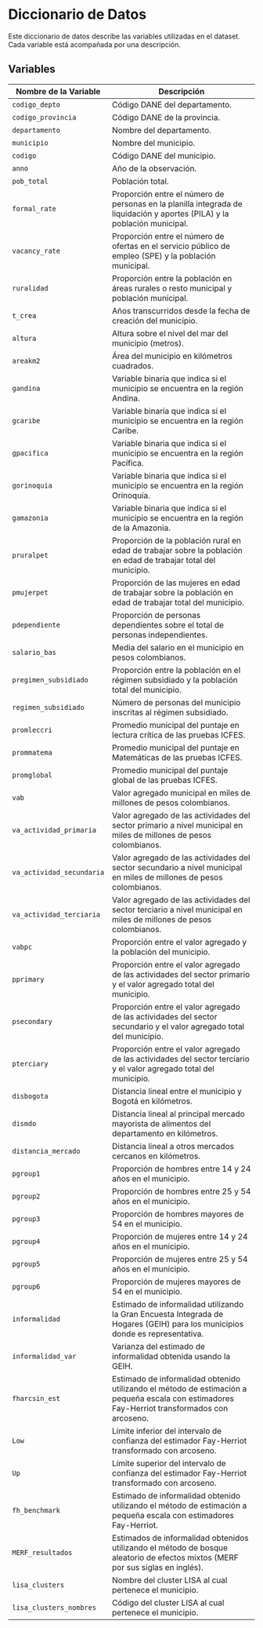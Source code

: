# Diccionario de Datos

Este diccionario de datos describe las variables utilizadas en el dataset. Cada variable está acompañada por una descripción.

## Variables

| Nombre de la Variable        | Descripción                                                                                                                                                                           |
|------------------------------|---------------------------------------------------------------------------------------------------------------------------------------------------------------------------------------|
| `codigo_depto`               | Código DANE del departamento.                                                                                                                                                         |
| `codigo_provincia`           | Código DANE de la provincia.                                                                                                                                                          |
| `departamento`               | Nombre del departamento.                                                                                                                                                              |
| `municipio`                  | Nombre del municipio.                                                                                                                                                                 |
| `codigo`                     | Código DANE del municipio.                                                                                                                                                            |
| `anno`                       | Año de la observación.                                                                                                                                                                |
| `pob_total`                  | Población total.                                                                                                                                                                      |
| `formal_rate`                | Proporción entre el número de personas en la planilla integrada de liquidación y aportes (PILA) y la población municipal.                                                             |
| `vacancy_rate`               | Proporción entre el número de ofertas en el servicio público de empleo (SPE) y la población municipal.                                                                                |
| `ruralidad`                  | Proporción entre la población en áreas rurales o resto municipal y población municipal.                                                                                               |
| `t_crea`                     | Años transcurridos desde la fecha de creación del municipio.                                                                                                                          |
| `altura`                     | Altura sobre el nivel del mar del municipio (metros).                                                                                                                                 |
| `areakm2`                    | Área del municipio en kilómetros cuadrados.                                                                                                                                           |
| `gandina`                    | Variable binaria que indica si el municipio se encuentra en la región Andina.                                                                                                         |
| `gcaribe`                    | Variable binaria que indica si el municipio se encuentra en la región Caribe.                                                                                                         |
| `gpacifica`                  | Variable binaria que indica si el municipio se encuentra en la región Pacífica.                                                                                                       |
| `gorinoquia`                 | Variable binaria que indica si el municipio se encuentra en la región Orinoquía.                                                                                                     |
| `gamazonia`                  | Variable binaria que indica si el municipio se encuentra en la región de la Amazonia.                                                                                                |
| `pruralpet`                  | Proporción de la población rural en edad de trabajar sobre la población en edad de trabajar total del municipio.                                                                      |
| `pmujerpet`                  | Proporción de las mujeres en edad de trabajar sobre la población en edad de trabajar total del municipio.                                                                             |
| `pdependiente`               | Proporción de personas dependientes sobre el total de personas independientes.                                                                                                       |
| `salario_bas`                | Media del salario en el municipio en pesos colombianos.                                                                                                                               |
| `pregimen_subsidiado`        | Proporción entre la población en el régimen subsidiado y la población total del municipio.                                                                                            |
| `regimen_subsidiado`         | Número de personas del municipio inscritas al régimen subsidiado.                                                                                                                     |
| `promleccri`                 | Promedio municipal del puntaje en lectura crítica de las pruebas ICFES.                                                                                                              |
| `prommatema`                 | Promedio municipal del puntaje en Matemáticas de las pruebas ICFES.                                                                                                                   |
| `promglobal`                 | Promedio municipal del puntaje global de las pruebas ICFES.                                                                                                                           |
| `vab`                        | Valor agregado municipal en miles de millones de pesos colombianos.                                                                                                                   |
| `va_actividad_primaria`      | Valor agregado de las actividades del sector primario a nivel municipal en miles de millones de pesos colombianos.                                                                    |
| `va_actividad_secundaria`    | Valor agregado de las actividades del sector secundario a nivel municipal en miles de millones de pesos colombianos.                                                                  |
| `va_actividad_terciaria`     | Valor agregado de las actividades del sector terciario a nivel municipal en miles de millones de pesos colombianos.                                                                   |
| `vabpc`                      | Proporción entre el valor agregado y la población del municipio.                                                                                                                      |
| `pprimary`                   | Proporción entre el valor agregado de las actividades del sector primario y el valor agregado total del municipio.                                                                    |
| `psecondary`                 | Proporción entre el valor agregado de las actividades del sector secundario y el valor agregado total del municipio.                                                                  |
| `pterciary`                  | Proporción entre el valor agregado de las actividades del sector terciario y el valor agregado total del municipio.                                                                   |
| `disbogota`                  | Distancia lineal entre el municipio y Bogotá en kilómetros.                                                                                                                           |
| `dismdo`                     | Distancia lineal al principal mercado mayorista de alimentos del departamento en kilómetros.                                                                                          |
| `distancia_mercado`          | Distancia lineal a otros mercados cercanos en kilómetros.                                                                                                                             |
| `pgroup1`                    | Proporción de hombres entre 14 y 24 años en el municipio.                                                                                                                             |
| `pgroup2`                    | Proporción de hombres entre 25 y 54 años en el municipio.                                                                                                                             |
| `pgroup3`                    | Proporción de hombres mayores de 54 en el municipio.                                                                                                                                  |
| `pgroup4`                    | Proporción de mujeres entre 14 y 24 años en el municipio.                                                                                                                             |
| `pgroup5`                    | Proporción de mujeres entre 25 y 54 años en el municipio.                                                                                                                             |
| `pgroup6`                    | Proporción de mujeres mayores de 54 en el municipio.                                                                                                                                  |
| `informalidad`               | Estimado de informalidad utilizando la Gran Encuesta Integrada de Hogares (GEIH) para los municipios donde es representativa.                                                        |
| `informalidad_var`           | Varianza del estimado de informalidad obtenida usando la GEIH.                                                                                                                        |
| `fharcsin_est`               | Estimado de informalidad obtenido utilizando el método de estimación a pequeña escala con estimadores Fay-Herriot transformados con arcoseno.                                         |
| `Low`                        | Límite inferior del intervalo de confianza del estimador Fay-Herriot transformado con arcoseno.                                                                                      |
| `Up`                         | Límite superior del intervalo de confianza del estimador Fay-Herriot transformado con arcoseno.                                                                                      |
| `fh_benchmark`               | Estimado de informalidad obtenido utilizando el método de estimación a pequeña escala con estimadores Fay-Herriot.                                                                    |
| `MERF_resultados`            | Estimados de informalidad obtenidos utilizando el método de bosque aleatorio de efectos mixtos (MERF por sus siglas en inglés).                                                      |
| `lisa_clusters`              | Nombre del cluster LISA al cual pertenece el municipio.                                                                                                                               |
| `lisa_clusters_nombres`      | Código del cluster LISA al cual pertenece el municipio.                                                                                                                               |
